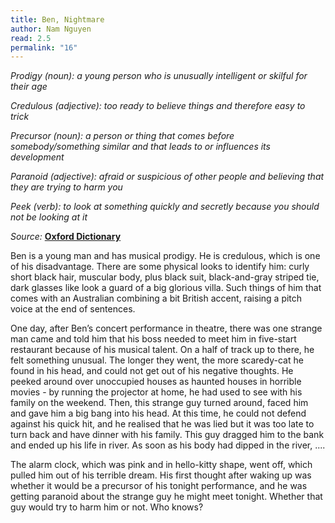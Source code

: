 ```yaml
---
title: Ben, Nightmare
author: Nam Nguyen
read: 2.5
permalink: "16"
---
```


*Prodigy (noun): a young person who is unusually intelligent or skilful for their age*

*Credulous (adjective): too ready to believe things and therefore easy to trick*

*Precursor (noun): a person or thing that comes before somebody/something similar and that leads to or influences its development*

*Paranoid (adjective): afraid or suspicious of other people and believing that they are trying to harm you*

*Peek (verb): to look at something quickly and secretly because you should not be looking at it*


_Source:_ [**Oxford Dictionary**](https://www.oxfordlearnersdictionaries.com/)


Ben is a young man and has musical prodigy. He is credulous, which is one of his disadvantage. There are some physical looks to identify him: curly short black hair, muscular body, plus black suit, black-and-gray striped tie, dark glasses like look a guard of a big glorious villa. Such things of him that comes with an Australian combining a bit British accent, raising a pitch voice at the end of sentences. 
  
One day, after Ben’s concert performance in theatre, there was one strange man came and told him that his boss needed to meet him in five-start restaurant because of his musical talent. On a half of track up to there, he felt something unusual. The longer they went, the more scaredy-cat he found in his head, and could not get out of his negative thoughts. He peeked around over unoccupied houses as haunted houses in horrible movies -  by running the projector at home, he had used to see with his family on the weekend. Then, this strange guy turned around, faced him and gave him a big bang into his head. At this time, he could not defend against his quick hit, and he realised that he was lied but it was too late to turn back and have dinner with his family.  This guy dragged him to the bank and ended up his life in river. As soon as his body had dipped in the river, ....

The alarm clock, which was pink and in hello-kitty shape, went off, which pulled him out of his terrible dream. His first thought after waking up was whether it would be a precursor of his tonight performance, and he was getting paranoid about the strange guy he might meet tonight. Whether that guy would try to harm him or not. Who knows?